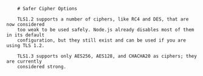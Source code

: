 



        # Safer Cipher Options

        TLS1.2 supports a number of ciphers, like RC4 and DES, that are now considered 
        too weak to be used safely. Node.js already disables most of them in its default 
        configuration, but they still exist and can be used if you are using TLS 1.2. 

        TLS1.3 supports only AES256, AES128, and CHACHA20 as ciphers; they are currently 
        considered strong.
